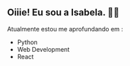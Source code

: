 ## Oiiie! Eu sou a Isabela. 🎲👾

Atualmente estou me aprofundando em :
- Python 
- Web Development
- React





